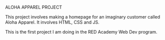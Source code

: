 ALOHA APPAREL PROJECT

This project involves making a homepage for an imaginary customer called Aloha Apparel.  It involves HTML, CSS and JS.  

This is the first project I am doing in the RED Academy Web Dev program.

